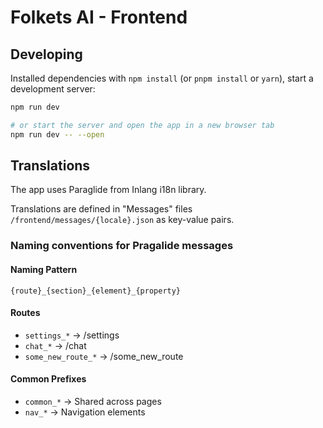 # Folkets AI - Frontend

## Developing

Installed dependencies with `npm install` (or `pnpm install` or `yarn`), start a development server:

```bash
npm run dev

# or start the server and open the app in a new browser tab
npm run dev -- --open
```
## Translations

The app uses Paraglide from Inlang i18n library.

Translations are defined in "Messages" files `/frontend/messages/{locale}.json` as key-value pairs. 

### Naming conventions for Pragalide messages

#### Naming Pattern
`{route}_{section}_{element}_{property}`

#### Routes
- `settings_*` → /settings
- `chat_*` → /chat
- `some_new_route_*` → /some_new_route

#### Common Prefixes
- `common_*` → Shared across pages
- `nav_*` → Navigation elements
